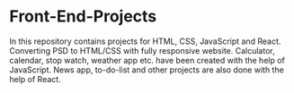 # Front-End-Projects
In this  ​​repository contains projects for HTML, CSS, JavaScript and React.
Converting PSD to HTML/CSS with fully responsive website.
Calculator, calendar, stop watch, weather app etc. have been created with the help of JavaScript.
News app, to-do-list and other projects are also done with the help of React.
